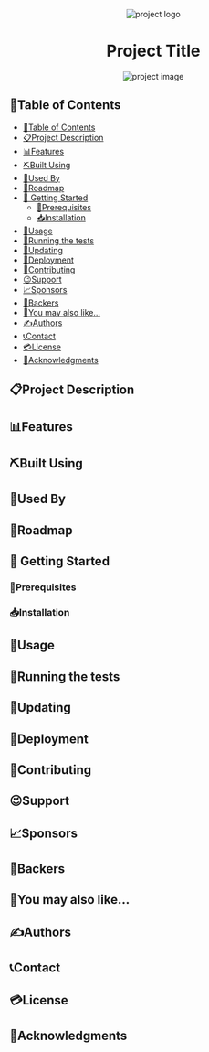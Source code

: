 [Add effective prject logo or banner]: #
<p align="center">
  <img src="" alt="project logo" />
</p>


[Choose a self-explaining name for your project.]: #
<h1 align="center">Project Title</h1>

[Add badges]: #

[Add short description (one sentance)]: #

[Descriptive GIF or image for your project]: #
<p align="center">
  <img src="" alt="project image" />
</p>



## 📂Table of Contents
- [📂Table of Contents](#table-of-contents)
- [📋Project Description](#project-description)
- [📊Features](#features)
- [⛏️Built Using](#️built-using)
- [🔢Used By](#used-by)
- [🎢Roadmap](#roadmap)
- [🏁 Getting Started](#-getting-started)
  - [🎫Prerequisites](#prerequisites)
  - [📥Installation](#installation)
- [📝Usage](#usage)
- [🔧Running the tests](#running-the-tests)
- [🔄Updating](#updating)
- [🚀Deployment](#deployment)
- [👥Contributing](#contributing)
- [😉Support](#support)
- [📈Sponsors](#sponsors)
- [🎤Backers](#backers)
- [👀You may also like...](#you-may-also-like)
- [✍Authors](#authors)
- [📞Contact](#contact)
- [💳License](#license)
- [🏅Acknowledgments](#acknowledgments)

## 📋Project Description


## 📊Features 


## ⛏️Built Using


## 🔢Used By


## 🎢Roadmap


## 🏁 Getting Started


### 🎫Prerequisites

### 📥Installation


## 📝Usage


## 🔧Running the tests


## 🔄Updating 


## 🚀Deployment


## 👥Contributing



## 😉Support



## 📈Sponsors


## 🎤Backers

## 👀You may also like...

## ✍Authors


## 📞Contact


## 💳License


## 🏅Acknowledgments
